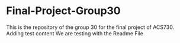 # Final-Project-Group30
This is the repository of the group 30 for the final project of ACS730.
Adding test content
We are testing with the Readme File
